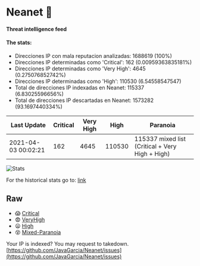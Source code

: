 # Neanet :hocho:
#### Threat intelligence feed
#### The stats:

- Direcciones IP con mala reputacion analizadas: 1688619 (100%)
- Direcciones IP determinadas como 'Critical':  162 (0.00959363835181%)
- Direcciones IP determinadas como 'Very High':  4645 (0.275076852742%)
- Direcciones IP determinadas como 'High':  110530 (6.54558547547)
- Total de direcciones IP indexadas en Neanet:  115337 (6.83025596656%)
- Total de direcciones IP descartadas en Neanet:  1573282 (93.1697440334%)

| Last Update | Critical | Very High | High | Paranoia |
| --- | --- | --- | --- | --- |
| 2021-04-03 00:02:21 | 162 | 4645 | 110530 | 115337 mixed list (Critical + Very High + High)|

![Stats](https://docs.google.com/spreadsheets/d/e/2PACX-1vSnaNMIXVabIpDJjufMlzH7poXnshF3mgd8Is1g9ytUEzVsP5my4Trn8f-xkoLLQ38xpL3HtmUexLo6/pubchart?oid=501124687&format=image)

For the historical stats go to: [link](/stats.csv)
## Raw
- :scream: [Critical](https://raw.githubusercontent.com/JavaGarcia/Neanet/master/blacklists/neanet_critical.txt)
- :fearful: [VeryHigh](https://raw.githubusercontent.com/JavaGarcia/Neanet/master/blacklists/neanet_veryHigh.txtt)
- :frowning: [High](https://raw.githubusercontent.com/JavaGarcia/Neanet/master/blacklists/neanet_high.txt)
- :dizzy_face: [Mixed-Paranoia](https://raw.githubusercontent.com/JavaGarcia/Neanet/master/blacklists/neanet_all.txt)


Your IP is indexed? You may request to takedown. [https://github.com/JavaGarcia/Neanet/issues](https://github.com/JavaGarcia/Neanet/issues)































































































































































































































































































































































































































































































































































































































































































































































































































































































































































































































































































































































































































































































































































































































































































































































































































































































































































































































































































































































































































































































































































































































































































































































































































































































































































































































































































































































































































































































































































































































































































































































































































































































































































































































































































































































































































































































































































































































































































































































































































































































































































































































































































































































































































































































































































































































































































































































































































































































































































































































































































































































































































































































































































































































































































































